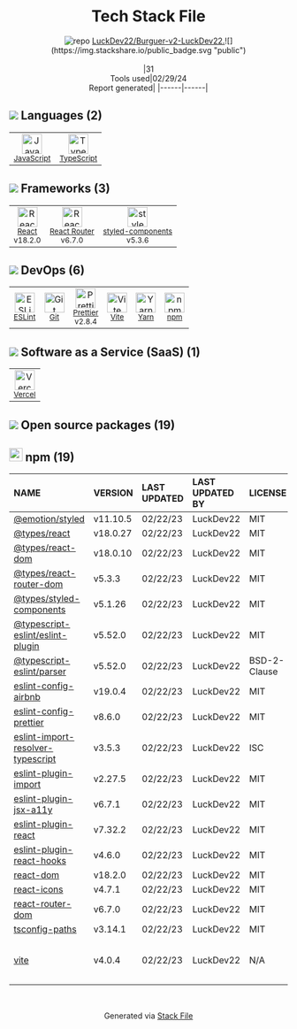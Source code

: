 <!--
&lt;--- Readme.md Snippet without images Start ---&gt;
## Tech Stack
LuckDev22/Burguer-v2-LuckDev22. is built on the following main stack:

- [JavaScript](https://developer.mozilla.org/en-US/docs/Web/JavaScript) – Languages
- [TypeScript](http://www.typescriptlang.org) – Languages
- [React](https://reactjs.org/) – Javascript UI Libraries
- [React Router](https://github.com/rackt/react-router) – JavaScript Framework Components
- [styled-components](https://styled-components.com) – JavaScript Framework Components
- [ESLint](http://eslint.org/) – Code Review
- [Prettier](https://prettier.io/) – Code Review
- [Vite](https://vitejs.dev/) – JS Build Tools / JS Task Runners
- [Yarn](https://yarnpkg.com/) – Front End Package Manager
- [Vercel](https://vercel.com/) – Static Web Hosting

Full tech stack [here](/techstack.md)

&lt;--- Readme.md Snippet without images End ---&gt;

&lt;--- Readme.md Snippet with images Start ---&gt;
## Tech Stack
LuckDev22/Burguer-v2-LuckDev22. is built on the following main stack:

- <img width='25' height='25' src='https://img.stackshare.io/service/1209/javascript.jpeg' alt='JavaScript'/> [JavaScript](https://developer.mozilla.org/en-US/docs/Web/JavaScript) – Languages
- <img width='25' height='25' src='https://img.stackshare.io/service/1612/bynNY5dJ.jpg' alt='TypeScript'/> [TypeScript](http://www.typescriptlang.org) – Languages
- <img width='25' height='25' src='https://img.stackshare.io/service/1020/OYIaJ1KK.png' alt='React'/> [React](https://reactjs.org/) – Javascript UI Libraries
- <img width='25' height='25' src='https://img.stackshare.io/service/3350/8261421.png' alt='React Router'/> [React Router](https://github.com/rackt/react-router) – JavaScript Framework Components
- <img width='25' height='25' src='https://img.stackshare.io/service/6749/styled-components.png' alt='styled-components'/> [styled-components](https://styled-components.com) – JavaScript Framework Components
- <img width='25' height='25' src='https://img.stackshare.io/service/3337/Q4L7Jncy.jpg' alt='ESLint'/> [ESLint](http://eslint.org/) – Code Review
- <img width='25' height='25' src='https://img.stackshare.io/service/7035/default_66f265943abed56bcdbfca1c866a4261b1fbb063.jpg' alt='Prettier'/> [Prettier](https://prettier.io/) – Code Review
- <img width='25' height='25' src='https://img.stackshare.io/service/21547/default_1aeac791cde11ff66cc0b20dcc6144eeb185c905.png' alt='Vite'/> [Vite](https://vitejs.dev/) – JS Build Tools / JS Task Runners
- <img width='25' height='25' src='https://img.stackshare.io/service/5848/44mC-kJ3.jpg' alt='Yarn'/> [Yarn](https://yarnpkg.com/) – Front End Package Manager
- <img width='25' height='25' src='https://img.stackshare.io/service/7618/bHjpwZem_400x400.png' alt='Vercel'/> [Vercel](https://vercel.com/) – Static Web Hosting

Full tech stack [here](/techstack.md)

&lt;--- Readme.md Snippet with images End ---&gt;
-->
<div align="center">

# Tech Stack File
![](https://img.stackshare.io/repo.svg "repo") [LuckDev22/Burguer-v2-LuckDev22.](https://github.com/LuckDev22/Burguer-v2-LuckDev22.)![](https://img.stackshare.io/public_badge.svg "public")
<br/><br/>
|31<br/>Tools used|02/29/24 <br/>Report generated|
|------|------|
</div>

## <img src='https://img.stackshare.io/languages.svg'/> Languages (2)
<table><tr>
  <td align='center'>
  <img width='36' height='36' src='https://img.stackshare.io/service/1209/javascript.jpeg' alt='JavaScript'>
  <br>
  <sub><a href="https://developer.mozilla.org/en-US/docs/Web/JavaScript">JavaScript</a></sub>
  <br>
  <sub></sub>
</td>

<td align='center'>
  <img width='36' height='36' src='https://img.stackshare.io/service/1612/bynNY5dJ.jpg' alt='TypeScript'>
  <br>
  <sub><a href="http://www.typescriptlang.org">TypeScript</a></sub>
  <br>
  <sub></sub>
</td>

</tr>
</table>

## <img src='https://img.stackshare.io/frameworks.svg'/> Frameworks (3)
<table><tr>
  <td align='center'>
  <img width='36' height='36' src='https://img.stackshare.io/service/1020/OYIaJ1KK.png' alt='React'>
  <br>
  <sub><a href="https://reactjs.org/">React</a></sub>
  <br>
  <sub>v18.2.0</sub>
</td>

<td align='center'>
  <img width='36' height='36' src='https://img.stackshare.io/service/3350/8261421.png' alt='React Router'>
  <br>
  <sub><a href="https://github.com/rackt/react-router">React Router</a></sub>
  <br>
  <sub>v6.7.0</sub>
</td>

<td align='center'>
  <img width='36' height='36' src='https://img.stackshare.io/service/6749/styled-components.png' alt='styled-components'>
  <br>
  <sub><a href="https://styled-components.com">styled-components</a></sub>
  <br>
  <sub>v5.3.6</sub>
</td>

</tr>
</table>

## <img src='https://img.stackshare.io/devops.svg'/> DevOps (6)
<table><tr>
  <td align='center'>
  <img width='36' height='36' src='https://img.stackshare.io/service/3337/Q4L7Jncy.jpg' alt='ESLint'>
  <br>
  <sub><a href="http://eslint.org/">ESLint</a></sub>
  <br>
  <sub></sub>
</td>

<td align='center'>
  <img width='36' height='36' src='https://img.stackshare.io/service/1046/git.png' alt='Git'>
  <br>
  <sub><a href="http://git-scm.com/">Git</a></sub>
  <br>
  <sub></sub>
</td>

<td align='center'>
  <img width='36' height='36' src='https://img.stackshare.io/service/7035/default_66f265943abed56bcdbfca1c866a4261b1fbb063.jpg' alt='Prettier'>
  <br>
  <sub><a href="https://prettier.io/">Prettier</a></sub>
  <br>
  <sub>v2.8.4</sub>
</td>

<td align='center'>
  <img width='36' height='36' src='https://img.stackshare.io/service/21547/default_1aeac791cde11ff66cc0b20dcc6144eeb185c905.png' alt='Vite'>
  <br>
  <sub><a href="https://vitejs.dev/">Vite</a></sub>
  <br>
  <sub></sub>
</td>

<td align='center'>
  <img width='36' height='36' src='https://img.stackshare.io/service/5848/44mC-kJ3.jpg' alt='Yarn'>
  <br>
  <sub><a href="https://yarnpkg.com/">Yarn</a></sub>
  <br>
  <sub></sub>
</td>

<td align='center'>
  <img width='36' height='36' src='https://img.stackshare.io/service/1120/lejvzrnlpb308aftn31u.png' alt='npm'>
  <br>
  <sub><a href="https://www.npmjs.com/">npm</a></sub>
  <br>
  <sub></sub>
</td>

</tr>
</table>

## <img src='https://img.stackshare.io/saas.svg'/> Software as a Service (SaaS) (1)
<table><tr>
  <td align='center'>
  <img width='36' height='36' src='https://img.stackshare.io/service/7618/bHjpwZem_400x400.png' alt='Vercel'>
  <br>
  <sub><a href="https://vercel.com/">Vercel</a></sub>
  <br>
  <sub></sub>
</td>

</tr>
</table>


## <img src='https://img.stackshare.io/group.svg' /> Open source packages (19)</h2>

## <img width='24' height='24' src='https://img.stackshare.io/service/1120/lejvzrnlpb308aftn31u.png'/> npm (19)

|NAME|VERSION|LAST UPDATED|LAST UPDATED BY|LICENSE|VULNERABILITIES|
|:------|:------|:------|:------|:------|:------|
|[@emotion/styled](https://www.npmjs.com/@emotion/styled)|v11.10.5|02/22/23|LuckDev22 |MIT|N/A|
|[@types/react](https://www.npmjs.com/@types/react)|v18.0.27|02/22/23|LuckDev22 |MIT|N/A|
|[@types/react-dom](https://www.npmjs.com/@types/react-dom)|v18.0.10|02/22/23|LuckDev22 |MIT|N/A|
|[@types/react-router-dom](https://www.npmjs.com/@types/react-router-dom)|v5.3.3|02/22/23|LuckDev22 |MIT|N/A|
|[@types/styled-components](https://www.npmjs.com/@types/styled-components)|v5.1.26|02/22/23|LuckDev22 |MIT|N/A|
|[@typescript-eslint/eslint-plugin](https://www.npmjs.com/@typescript-eslint/eslint-plugin)|v5.52.0|02/22/23|LuckDev22 |MIT|N/A|
|[@typescript-eslint/parser](https://www.npmjs.com/@typescript-eslint/parser)|v5.52.0|02/22/23|LuckDev22 |BSD-2-Clause|N/A|
|[eslint-config-airbnb](https://www.npmjs.com/eslint-config-airbnb)|v19.0.4|02/22/23|LuckDev22 |MIT|N/A|
|[eslint-config-prettier](https://www.npmjs.com/eslint-config-prettier)|v8.6.0|02/22/23|LuckDev22 |MIT|N/A|
|[eslint-import-resolver-typescript](https://www.npmjs.com/eslint-import-resolver-typescript)|v3.5.3|02/22/23|LuckDev22 |ISC|N/A|
|[eslint-plugin-import](https://www.npmjs.com/eslint-plugin-import)|v2.27.5|02/22/23|LuckDev22 |MIT|N/A|
|[eslint-plugin-jsx-a11y](https://www.npmjs.com/eslint-plugin-jsx-a11y)|v6.7.1|02/22/23|LuckDev22 |MIT|N/A|
|[eslint-plugin-react](https://www.npmjs.com/eslint-plugin-react)|v7.32.2|02/22/23|LuckDev22 |MIT|N/A|
|[eslint-plugin-react-hooks](https://www.npmjs.com/eslint-plugin-react-hooks)|v4.6.0|02/22/23|LuckDev22 |MIT|N/A|
|[react-dom](https://www.npmjs.com/react-dom)|v18.2.0|02/22/23|LuckDev22 |MIT|N/A|
|[react-icons](https://www.npmjs.com/react-icons)|v4.7.1|02/22/23|LuckDev22 |MIT|N/A|
|[react-router-dom](https://www.npmjs.com/react-router-dom)|v6.7.0|02/22/23|LuckDev22 |MIT|N/A|
|[tsconfig-paths](https://www.npmjs.com/tsconfig-paths)|v3.14.1|02/22/23|LuckDev22 |MIT|N/A|
|[vite](https://www.npmjs.com/vite)|v4.0.4|02/22/23|LuckDev22 |N/A|[CVE-2024-23331](https://github.com/advisories/GHSA-c24v-8rfc-w8vw) (High)<br/>[CVE-2023-34092](https://github.com/advisories/GHSA-353f-5xf4-qw67) (High)|

<br/>
<div align='center'>

Generated via [Stack File](https://github.com/marketplace/stack-file)
